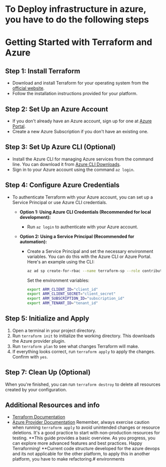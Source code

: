 # To Deploy infrastructure in azure, you have to do the following steps
# Getting Started with Terraform and Azure
## Step 1: Install Terraform
- Download and install Terraform for your operating system from the [official website](https://www.terraform.io/downloads.html).
- Follow the installation instructions provided for your platform.
## Step 2: Set Up an Azure Account
- If you don't already have an Azure account, sign up for one at [Azure Portal](https://portal.azure.com/).
- Create a new Azure Subscription if you don't have an existing one.
## Step 3: Set Up Azure CLI (Optional)
- Install the Azure CLI for managing Azure services from the command line. You can download it from [Azure CLI Downloads](https://aka.ms/installazurecli).
- Sign in to your Azure account using the command `az login`.
## Step 4: Configure Azure Credentials
- To authenticate Terraform with your Azure account, you can set up a Service Principal or use Azure CLI credentials.
  
  - **Option 1: Using Azure CLI Credentials (Recommended for local development):**
    - Run `az login` to authenticate with your Azure account.
  
  - **Option 2: Using a Service Principal (Recommended for automation):**
    - Create a Service Principal and set the necessary environment variables. You can do this with the Azure CLI or Azure Portal. Here's an example using the CLI:
      ```bash
      az ad sp create-for-rbac --name terraform-sp --role contributor --scopes /subscriptions/{subscription-id}
      ```
      Set the environment variables:
      ```bash
      export ARM_CLIENT_ID="client_id"
      export ARM_CLIENT_SECRET="client_secret"
      export ARM_SUBSCRIPTION_ID="subscription_id"
      export ARM_TENANT_ID="tenant_id"
      ```
## Step 5: Initialize and Apply
1. Open a terminal in your project directory.
2. Run `terraform init` to initialize the working directory. This downloads the Azure provider plugin.
3. Run `terraform plan` to see what changes Terraform will make.
4. If everything looks correct, run `terraform apply` to apply the changes. Confirm with `yes`.
## Step 7: Clean Up (Optional)
When you're finished, you can run `terraform destroy` to delete all resources created by your configuration.
## Additional Resources and info
- [Terraform Documentation](https://www.terraform.io/docs/index.html)
- [Azure Provider Documentation](https://registry.terraform.io/providers/hashicorp/azurerm/latest/docs)
Remember, always exercise caution when running `terraform apply` to avoid unintended changes or resource deletions. It's a good practice to start with non-production resources for testing.
**This guide provides a basic overview. As you progress, you can explore more advanced features and best practices. Happy Terraforming!
**Current code structure developed for the azure devops and its not applicable for the other platform, to apply this in another platform, you have to make refactoring.# environments
